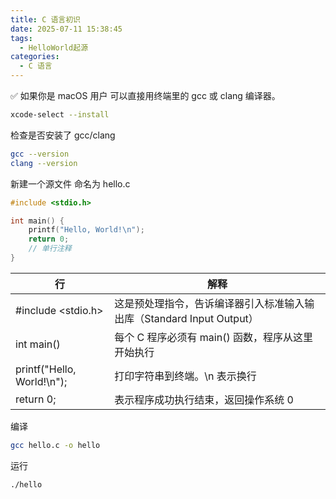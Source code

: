 ```yaml
---
title: C 语言初识
date: 2025-07-11 15:38:45
tags:
  - HelloWorld起源
categories:
  - C 语言
---
```


✅ 如果你是 macOS 用户
可以直接用终端里的 gcc 或 clang 编译器。

```bash
xcode-select --install
```

检查是否安装了 gcc/clang

```bash
gcc --version
clang --version
```

新建一个源文件
命名为 hello.c

```c
#include <stdio.h>

int main() {
    printf("Hello, World!\n");
    return 0;
    // 单行注释
}
```

| 行                         | 解释                                                                  |
| -------------------------- | --------------------------------------------------------------------- |
| #include <stdio.h>         | 这是预处理指令，告诉编译器引入标准输入输出库（Standard Input Output） |
| int main()                 | 每个 C 程序必须有 main() 函数，程序从这里开始执行                     |
| printf("Hello, World!\n"); | 打印字符串到终端。\n 表示换行                                         |
| return 0;                  | 表示程序成功执行结束，返回操作系统 0                                  |

编译

```bash
gcc hello.c -o hello
```

运行

```bash
./hello
```
